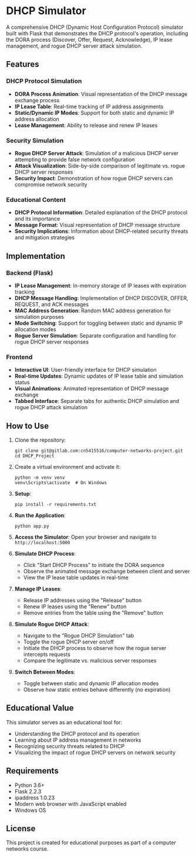 # DHCP Simulator

A comprehensive DHCP (Dynamic Host Configuration Protocol) simulator built with Flask that demonstrates the DHCP protocol's operation, including the DORA process (Discover, Offer, Request, Acknowledge), IP lease management, and rogue DHCP server attack simulation.

## Features

### DHCP Protocol Simulation
- **DORA Process Animation**: Visual representation of the DHCP message exchange process
- **IP Lease Table**: Real-time tracking of IP address assignments
- **Static/Dynamic IP Modes**: Support for both static and dynamic IP address allocation
- **Lease Management**: Ability to release and renew IP leases

### Security Simulation
- **Rogue DHCP Server Attack**: Simulation of a malicious DHCP server attempting to provide false network configuration
- **Attack Visualization**: Side-by-side comparison of legitimate vs. rogue DHCP server responses
- **Security Impact**: Demonstration of how rogue DHCP servers can compromise network security

### Educational Content
- **DHCP Protocol Information**: Detailed explanation of the DHCP protocol and its importance
- **Message Format**: Visual representation of DHCP message structure
- **Security Implications**: Information about DHCP-related security threats and mitigation strategies

## Implementation

### Backend (Flask)
- **IP Lease Management**: In-memory storage of IP leases with expiration tracking
- **DHCP Message Handling**: Implementation of DHCP DISCOVER, OFFER, REQUEST, and ACK messages
- **MAC Address Generation**: Random MAC address generation for simulation purposes
- **Mode Switching**: Support for toggling between static and dynamic IP allocation modes
- **Rogue Server Simulation**: Separate configuration and handling for rogue DHCP server responses

### Frontend
- **Interactive UI**: User-friendly interface for DHCP simulation
- **Real-time Updates**: Dynamic updates of IP lease table and simulation status
- **Visual Animations**: Animated representation of DHCP message exchange
- **Tabbed Interface**: Separate tabs for authentic DHCP simulation and rogue DHCP attack simulation

## How to Use

1. Clone the repository:
   ```
   git clone git@gitlab.com:cn5415516/computer-networks-project.git
   cd DHCP_Project
   ```

2. Create a virtual environment and activate it:
   ```
   python -m venv venv
   venv\Scripts\activate  # On Windows

3. **Setup**:
   ```
   pip install -r requirements.txt
   ```

4. **Run the Application**:
   ```
   python app.py
   ```

5. **Access the Simulator**:
   Open your browser and navigate to `http://localhost:5000`

6. **Simulate DHCP Process**:
   - Click "Start DHCP Process" to initiate the DORA sequence
   - Observe the animated message exchange between client and server
   - View the IP lease table updates in real-time

7. **Manage IP Leases**:
   - Release IP addresses using the "Release" button
   - Renew IP leases using the "Renew" button
   - Remove entries from the table using the "Remove" button

8. **Simulate Rogue DHCP Attack**:
   - Navigate to the "Rogue DHCP Simulation" tab
   - Toggle the rogue DHCP server on/off
   - Initiate the DHCP process to observe how the rogue server intercepts requests
   - Compare the legitimate vs. malicious server responses

9. **Switch Between Modes**:
   - Toggle between static and dynamic IP allocation modes
   - Observe how static entries behave differently (no expiration)

## Educational Value

This simulator serves as an educational tool for:
- Understanding the DHCP protocol and its operation
- Learning about IP address management in networks
- Recognizing security threats related to DHCP
- Visualizing the impact of rogue DHCP servers on network security

## Requirements

- Python 3.6+
- Flask 2.2.3
- ipaddress 1.0.23
- Modern web browser with JavaScript enabled
- Windows OS

## License

This project is created for educational purposes as part of a computer networks course.

